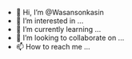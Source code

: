 - 👋 Hi, I’m @Wasansonkasin
- 👀 I’m interested in ...
- 🌱 I’m currently learning ...
- 💞️ I’m looking to collaborate on ...
- 📫 How to reach me ...

<!---
Wasansonkasin/Wasansonkasin is a ✨ special ✨ repository because its `README.md` (this file) appears on your GitHub profile.
You can click the Preview link to take a look at your changes.
--->
